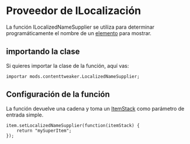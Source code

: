 # Proveedor de ILocalización

La función ILocalizedNameSupplier se utiliza para determinar programáticamente el nombre de un [elemento](/Mods/ContentTweaker/Vanilla/Creatable_Content/Item/) para mostrar.

## importando la clase

Si quieres importar la clase de la función, aquí vas:

```zenscript
importar mods.contenttweaker.LocalizedNameSupplier;
```

## Configuración de la función

La función devuelve una cadena y toma un [ItemStack](/Vanilla/Items/IItemStack/) como parámetro de entrada simple.

```zenscript
item.setLocalizedNameSupplier(function(itemStack) {
    return "mySuperItem";
});
```